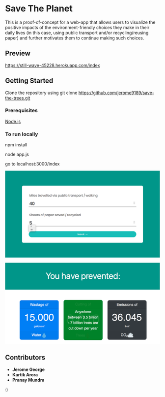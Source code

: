 # Save The Planet
This is a proof-of-concept for a web-app that allows users to visualize the positive impacts of the environment-friendly choices they make in their daily lives (in this case, using public transport and/or recycling/reusing paper) and further motivates them to continue making such choices.

## Preview
https://still-wave-45228.herokuapp.com/index

## Getting Started
Clone the repository using git clone https://github.com/jerome9189/save-the-trees.git
### Prerequisites 
[Node.js](https://nodejs.org/en/download/)

### To run locally
npm install

node app.js

go to localhost:3000/index

![alt text](https://github.com/jerome9189/save-the-trees/blob/master/images/image1.png)

![alt text](https://github.com/jerome9189/save-the-trees/blob/master/images/image2.png)

## Contributors
  * **Jerome George**
  * **Kartik Arora**
  * **Pranay Mundra**
  
  :)
